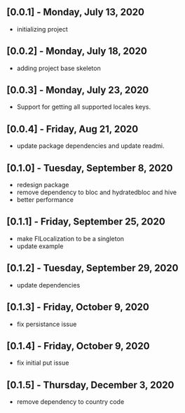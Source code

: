 ## [0.0.1] - Monday, July 13, 2020

* initializing project

## [0.0.2] - Monday, July 18, 2020

* adding project base skeleton

## [0.0.3] - Monday, July 23, 2020

* Support for getting all supported locales keys.

## [0.0.4] - Friday, Aug 21, 2020

* update package dependencies and update readmi.

## [0.1.0] - Tuesday, September 8, 2020

* redesign package 
* remove dependency to bloc and hydratedbloc and hive
* better performance

## [0.1.1] - Friday, September 25, 2020

* make FlLocalization to be a singleton
* update example

## [0.1.2] - Tuesday, September 29, 2020

* update dependencies

## [0.1.3] - Friday, October 9, 2020

* fix persistance issue

## [0.1.4] - Friday, October 9, 2020

* fix initial put issue

## [0.1.5] - Thursday, December 3, 2020

* remove dependency to country code